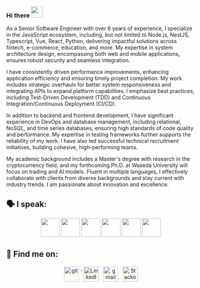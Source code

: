 ### Hi there <img src="https://raw.githubusercontent.com/MartinHeinz/MartinHeinz/master/wave.gif" width="30px">

  As a Senior Software Engineer with over 6 years of experience, I specialize in the JavaScript ecosystem, including, but not limited to Node.js, NestJS, Typescript, Vue, React, Python, delivering impactful solutions across fintech, e-commerce, education, and more. My expertise in system architecture design, encompassing both web and mobile applications, ensures robust security and seamless integration.

I have consistently driven performance improvements, enhancing application efficiency and ensuring timely project completion. My work includes strategic overhauls for better system responsiveness and integrating APIs to expand platform capabilities. I emphasize best practices, including Test-Driven Development (TDD) and Continuous Integration/Continuous Deployment (CI/CD).

In addition to backend and frontend development, I have significant experience in DevOps and database management, including relational, NoSQL, and time series databases, ensuring high standards of code quality and performance. My expertise in testing frameworks further supports the reliability of my work. I have also led successful technical recruitment initiatives, building cohesive, high-performing teams.

My academic background includes a Master's degree with research in the cryptocurrency field, and my forthcoming Ph.D. at Waseda University will focus on trading and AI models. Fluent in multiple languages, I effectively collaborate with clients from diverse backgrounds and stay current with industry trends. I am passionate about innovation and excellence.
<br>

## 🗣 I speak:
<p align="center">
    <img height="50" src="https://user-images.githubusercontent.com/26689874/112869126-dae3f500-90cd-11eb-9e17-573321041c17.png">
    <img height="50" src="https://user-images.githubusercontent.com/26689874/112869283-049d1c00-90ce-11eb-85a0-b02a11f5bd0b.png">
    <img height="50" src="https://user-images.githubusercontent.com/26689874/112869343-1a124600-90ce-11eb-80c1-fe238ad60916.png">
    <img height="50" src="https://user-images.githubusercontent.com/26689874/112869390-28606200-90ce-11eb-87af-0b477313e2a7.png">
    <img height="50" src="https://user-images.githubusercontent.com/26689874/112869441-37dfab00-90ce-11eb-8d91-a240ad3aebff.png">
    <img height="50" src="https://user-images.githubusercontent.com/26689874/112869464-3f9f4f80-90ce-11eb-857b-cc5e4b04e1d6.png">
</p>
  
## 🔎 Find me on:
<p align="center">
 <a href="https://github.com/GaoFan98" target="_blank" rel="noopener noreferrer"> <img src="https://img.shields.io/badge/GitHub-100000?style=for-the-badge&logo=github&logoColor=white" alt="git" height="40" style="vertical-align:top; margin:4px"> </a>
 <a href="https://www.linkedin.com/in/vagif-aghayev-270298/" target="_blank" rel="noopener noreferrer"> <img src="https://img.shields.io/badge/LinkedIn-0077B5?style=for-the-badge&logo=linkedin&logoColor=white" alt="LinkedIn" height="40" style="vertical-align:top; margin:4px"></a>
 <a href="mailto:vagifaghayev270298@gmail.com"> <img src="https://img.shields.io/badge/Gmail-D14836?style=for-the-badge&logo=gmail&logoColor=white" alt="gmail" height="40" style="vertical-align:top; margin:4px"></a>
<a href="https://stackoverflow.com/users/8301456/gaofan" target="_blank" rel="noopener noreferrer"> <img src="https://img.shields.io/badge/Stack_Overflow-FE7A16?style=for-the-badge&logo=stack-overflow&logoColor=white" alt="Stackoverflow" height="40" style="vertical-align:top; margin:4px"></a>
</p>
